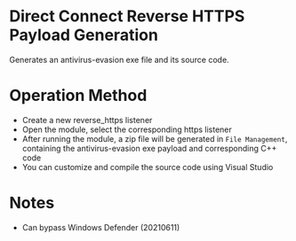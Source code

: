 # Direct Connect Reverse HTTPS Payload Generation

Generates an antivirus-evasion exe file and its source code.

# Operation Method

+ Create a new reverse_https listener
+ Open the module, select the corresponding https listener
+ After running the module, a zip file will be generated in `File Management`, containing the antivirus-evasion exe payload and corresponding C++ code
+ You can customize and compile the source code using Visual Studio

# Notes

+ Can bypass Windows Defender (20210611)